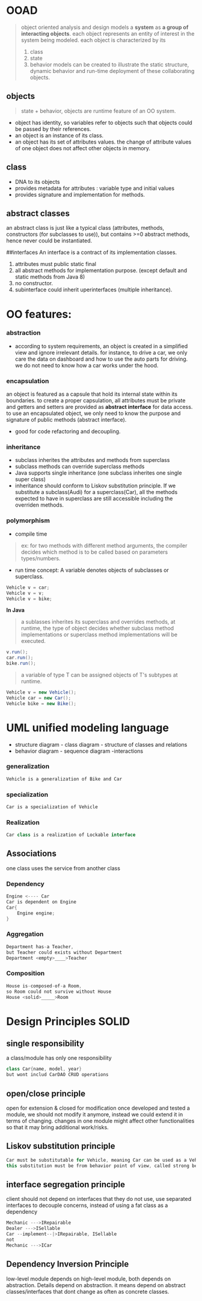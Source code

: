 
# OOAD
> object oriented analysis and design models a **system** as **a group of interacting objects**. 
> each object represents an entity of interest in the system being modeled.
> each object is characterized by its
>  1. class
>  2. state
>  3. behavior
> models can be created to illustrate the static structure, dynamic behavior and run-time deployment of these collaborating objects.


## objects 
> state + behavior, objects are runtime feature of an OO system.
- object has identity, so variables refer to objects such that objects could be passed by their references.
- an object is an instance of its class.
- an object has its set of attributes values. the change of attribute values of one object does not affect other objects in memory.

## class
- DNA to its objects
- provides metadata for attributes : variable type and initial values
- provides signature and implementation for methods.

## abstract classes
an abstract class is just like a typical class (attributes, methods, constructors (for subclasses to use)), but contains >=0 abstract methods, hence never could be instantiated.

##interfaces
An interface is a contract of its implementation classes.
1. attributes must public static final
2. all abstract methods for implementation purpose. (except default and static methods from Java 8)
3. no constructor.
4. subinterface could inherit uperinterfaces (multiple inheritance).

# OO features:
### abstraction
- according to system requirements, an object is created in a simplified view and ignore irrelevant details. for instance, to drive a car, we only care the data on dashboard and how to use the auto parts for driving. we do not need to know how a car works under the hood.

### encapsulation
an object is featured as a capsule that hold its internal state within its boundaries. to create a proper capsulation, all attributes must be private and getters and setters are provided as **abstract interface** for data access. to use an encapsulated object, we only need to know the purpose and signature of public methods (abstract interface).
- good for code refactoring and decoupling.
### inheritance
- subclass inherites the attributes and methods from superclass
- subclass methods can override superclass methods
- Java supports single inheritance (one subclass inherites one single super class)
- inheritance should conform to Liskov substitution principle. If we substitute a subclass(Audi) for a superclass(Car), all the methods expected to have in superclass are still accessible including the overriden methods.

### polymorphism
- compile time
>ex: for two methods with different method arguments, the compiler decides which method is to be called based on parameters types/numbers.
- run time
concept: A variable denotes objects of subclasses or superclass.
```java
Vehicle v = car;
Vehicle v = v;
Vehicle v = bike;
```
**In Java**
>a sublasses inherites its superclass and overrides methods, at runtime, the type of object decides whether subclass method implementations or superclass method implementations will be executed.
```java
v.run();
car.run();
bike.run();
```
>a variable of type T can be assigned objects of T's subtypes at runtime. 
```java
Vehicle v = new Vehicle();
Vehicle car = new Car();
Vehicle bike = new Bike();
```



# UML unified modeling language
- structure diagram - class diagram - structure of classes and relations
- behavior diagram - sequence diagram -interactions 

### generalization
```java
Vehicle is a generalization of Bike and Car
```
### specialization
```java
Car is a specialization of Vehicle
```
### Realization 
```java
Car class is a realization of Lockable interface
```
## Associations
one class uses the service from another class

### Dependency
```java
Engine <---- Car
Car is dependent on Engine
Car{
	Engine engine;
}
```
### Aggregation
```java
Department has-a Teacher, 
but Teacher could exists without Department
Department <empty>____>Teacher
```
### Composition
```java
House is-composed-of-a Room, 
so Room could not survive without House
House <solid>_____>Room
```
# Design Principles SOLID
## single responsibility
a class/module has only one responsibility
```java
class Car{name, model, year}
but wont includ CarDAO CRUD operations 
```
## open/close principle
open for extension & closed for modification
once developed and tested a module, we should not modify it anymore, instead we could extend it in terms of changing.
changes in one module might affect other functionalities so that it may bring additional work/risks.

## Liskov substitution principle
```java
Car must be substitutable for Vehicle, meaning Car can be used as a Vehicle
this substitution must be from behavior point of view, called strong behavioral substyping
```
## interface segregation principle
client should not depend on interfaces that they do not use,
use separated interfaces to decouple concerns, instead of using a fat class as a dependency
```java
Mechanic --->IRepairable
Dealer --->ISellable
Car --implement--|>IRepairable, ISellable
not
Mechanic --->ICar
```
## Dependency Inversion Principle
low-level module depends on high-level module, 
both depends on abstraction. Details depend on abstraction.
it means depend on abstract classes/interfaces that dont change as often as concrete classes.